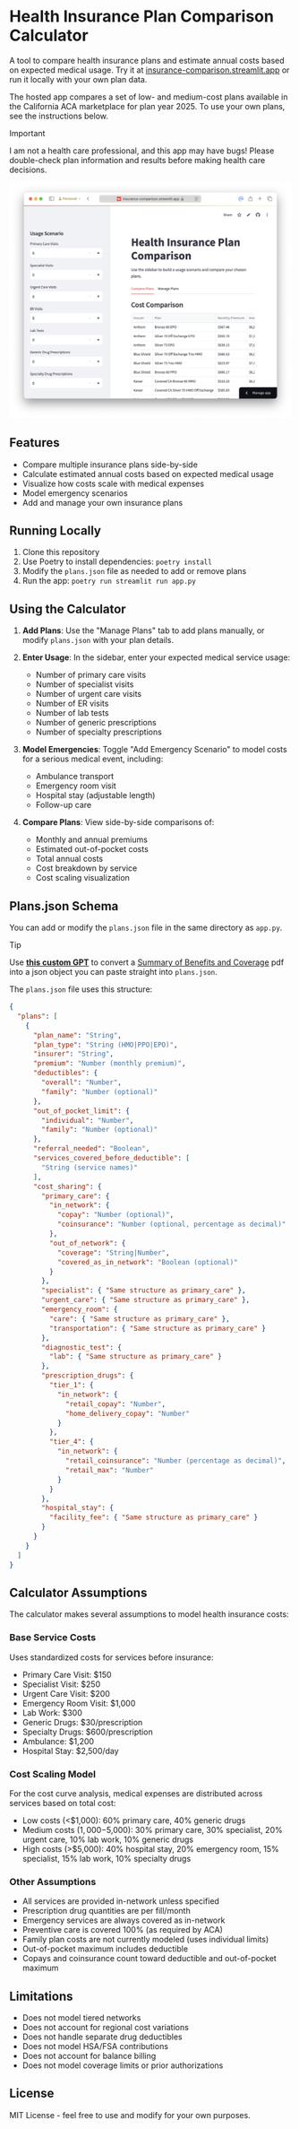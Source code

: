 # Health Insurance Plan Comparison Calculator

A tool to compare health insurance plans and estimate annual costs based on expected medical usage. Try it at [insurance-comparison.streamlit.app](https://insurance-comparison.streamlit.app) or run it locally with your own plan data.

The hosted app compares a set of low- and medium-cost plans available in the California ACA marketplace for plan year 2025. To use your own plans, see the instructions below.

> [!IMPORTANT]
> I am not a health care professional, and this app may have bugs! Please double-check plan information and results before making health care decisions.

![screenshot](screenshot.png)

## Features

- Compare multiple insurance plans side-by-side
- Calculate estimated annual costs based on expected medical usage
- Visualize how costs scale with medical expenses
- Model emergency scenarios
- Add and manage your own insurance plans

## Running Locally

1. Clone this repository
2. Use Poetry to install dependencies: `poetry install`
3. Modify the `plans.json` file as needed to add or remove plans
4. Run the app: `poetry run streamlit run app.py`

## Using the Calculator

1. **Add Plans**: Use the "Manage Plans" tab to add plans manually, or modify `plans.json` with your plan details.

2. **Enter Usage**: In the sidebar, enter your expected medical service usage:
   - Number of primary care visits
   - Number of specialist visits
   - Number of urgent care visits
   - Number of ER visits
   - Number of lab tests
   - Number of generic prescriptions
   - Number of specialty prescriptions

3. **Model Emergencies**: Toggle "Add Emergency Scenario" to model costs for a serious medical event, including:
   - Ambulance transport
   - Emergency room visit
   - Hospital stay (adjustable length)
   - Follow-up care

4. **Compare Plans**: View side-by-side comparisons of:
   - Monthly and annual premiums
   - Estimated out-of-pocket costs
   - Total annual costs
   - Cost breakdown by service
   - Cost scaling visualization

## Plans.json Schema

You can add or modify the `plans.json` file in the same directory as `app.py`.

> [!TIP]
> Use [**this custom GPT**](https://chatgpt.com/g/g-67607e0805c08191bdd10ae2194d9e8f-insurance-plan-jsonifier) to convert a [Summary of Benefits and Coverage](https://www.healthcare.gov/glossary/summary-of-benefits-and-coverage/) pdf into a json object you can paste straight into `plans.json`.

The `plans.json` file uses this structure:

```json
{
  "plans": [
    {
      "plan_name": "String",
      "plan_type": "String (HMO|PPO|EPO)",
      "insurer": "String",
      "premium": "Number (monthly premium)",
      "deductibles": {
        "overall": "Number",
        "family": "Number (optional)"
      },
      "out_of_pocket_limit": {
        "individual": "Number",
        "family": "Number (optional)"
      },
      "referral_needed": "Boolean",
      "services_covered_before_deductible": [
        "String (service names)"
      ],
      "cost_sharing": {
        "primary_care": {
          "in_network": {
            "copay": "Number (optional)",
            "coinsurance": "Number (optional, percentage as decimal)"
          },
          "out_of_network": {
            "coverage": "String|Number",
            "covered_as_in_network": "Boolean (optional)"
          }
        },
        "specialist": { "Same structure as primary_care" },
        "urgent_care": { "Same structure as primary_care" },
        "emergency_room": {
          "care": { "Same structure as primary_care" },
          "transportation": { "Same structure as primary_care" }
        },
        "diagnostic_test": {
          "lab": { "Same structure as primary_care" }
        },
        "prescription_drugs": {
          "tier_1": {
            "in_network": {
              "retail_copay": "Number",
              "home_delivery_copay": "Number"
            }
          },
          "tier_4": {
            "in_network": {
              "retail_coinsurance": "Number (percentage as decimal)",
              "retail_max": "Number"
            }
          }
        },
        "hospital_stay": {
          "facility_fee": { "Same structure as primary_care" }
        }
      }
    }
  ]
}
```

## Calculator Assumptions

The calculator makes several assumptions to model health insurance costs:

### Base Service Costs
Uses standardized costs for services before insurance:
- Primary Care Visit: $150
- Specialist Visit: $250
- Urgent Care Visit: $200
- Emergency Room Visit: $1,000
- Lab Work: $300
- Generic Drugs: $30/prescription
- Specialty Drugs: $600/prescription
- Ambulance: $1,200
- Hospital Stay: $2,500/day

### Cost Scaling Model
For the cost curve analysis, medical expenses are distributed across services based on total cost:
- Low costs (<$1,000): 60% primary care, 40% generic drugs
- Medium costs ($1,000-$5,000): 30% primary care, 30% specialist, 20% urgent care, 10% lab work, 10% generic drugs
- High costs (>$5,000): 40% hospital stay, 20% emergency room, 15% specialist, 15% lab work, 10% specialty drugs

### Other Assumptions
- All services are provided in-network unless specified
- Prescription drug quantities are per fill/month
- Emergency services are always covered as in-network
- Preventive care is covered 100% (as required by ACA)
- Family plan costs are not currently modeled (uses individual limits)
- Out-of-pocket maximum includes deductible
- Copays and coinsurance count toward deductible and out-of-pocket maximum

## Limitations

- Does not model tiered networks
- Does not account for regional cost variations
- Does not handle separate drug deductibles
- Does not model HSA/FSA contributions
- Does not account for balance billing
- Does not model coverage limits or prior authorizations

## License

MIT License - feel free to use and modify for your own purposes.